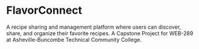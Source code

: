 # FlavorConnect

A recipe sharing and management platform where users can discover, share, and organize their favorite recipes.  A Capstone Project for WEB-289 at Asheville-Buncombe Technical Community College. 
